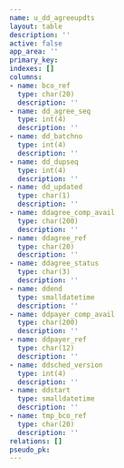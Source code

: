 ```yaml
---
name: u_dd_agreeupdts
layout: table
description: ''
active: false
app_area: ''
primary_key: 
indexes: []
columns:
- name: bco_ref
  type: char(20)
  description: ''
- name: dd_agree_seq
  type: int(4)
  description: ''
- name: dd_batchno
  type: int(4)
  description: ''
- name: dd_dupseq
  type: int(4)
  description: ''
- name: dd_updated
  type: char(1)
  description: ''
- name: ddagree_comp_avail
  type: char(200)
  description: ''
- name: ddagree_ref
  type: char(20)
  description: ''
- name: ddagree_status
  type: char(3)
  description: ''
- name: ddend
  type: smalldatetime
  description: ''
- name: ddpayer_comp_avail
  type: char(200)
  description: ''
- name: ddpayer_ref
  type: char(12)
  description: ''
- name: ddsched_version
  type: int(4)
  description: ''
- name: ddstart
  type: smalldatetime
  description: ''
- name: tmp_bco_ref
  type: char(20)
  description: ''
relations: []
pseudo_pk: 
---
```


